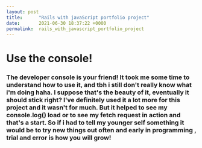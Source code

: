 ```yaml
---
layout: post
title:      "Rails with javaScript portfolio project"
date:       2021-06-30 18:37:22 +0000
permalink:  rails_with_javascript_portfolio_project
---
```


# Use the console!
### The developer console is your friend! It took me some time to understand how to use it, and tbh i still don't really know what i'm doing haha. I suppose that's the beauty of it, eventually it should stick right? I've definitely used it a lot more for this project and it wasn't for much. But it helped to see my console.log() load  or to see my fetch request in action and that's a start. So if i had to tell my younger self something it would be to try new things out often and early in programming , trial and error is how you will grow!

